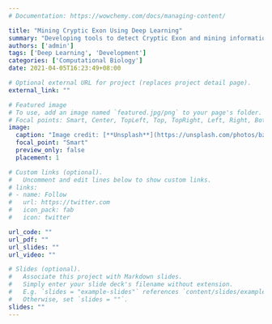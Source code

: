 ```yaml
---
# Documentation: https://wowchemy.com/docs/managing-content/

title: "Mining Cryptic Exon Using Deep Learning"
summary: "Developing tools to detect Cryptic Exon and mining information of splicing events by deep learning"
authors: ['admin']
tags: ['Deep Learning', 'Development']
categories: ['Computational Biology']
date: 2021-04-05T16:23:49+08:00

# Optional external URL for project (replaces project detail page).
external_link: ""

# Featured image
# To use, add an image named `featured.jpg/png` to your page's folder.
# Focal points: Smart, Center, TopLeft, Top, TopRight, Left, Right, BottomLeft, Bottom, BottomRight.
image:
  caption: "Image credit: [**Unsplash**](https://unsplash.com/photos/bzdhc5b3Bxs)"
  focal_point: "Smart"
  preview_only: false
  placement: 1

# Custom links (optional).
#   Uncomment and edit lines below to show custom links.
# links:
# - name: Follow
#   url: https://twitter.com
#   icon_pack: fab
#   icon: twitter

url_code: ""
url_pdf: ""
url_slides: ""
url_video: ""

# Slides (optional).
#   Associate this project with Markdown slides.
#   Simply enter your slide deck's filename without extension.
#   E.g. `slides = "example-slides"` references `content/slides/example-slides.md`.
#   Otherwise, set `slides = ""`.
slides: ""
---
```

